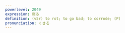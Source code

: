 ```yaml
---
powerlevel: 2049
expression: 腐る
definition: (v5r) to rot; to go bad; to corrode; (P)
pronunciation: くさる
---
```

